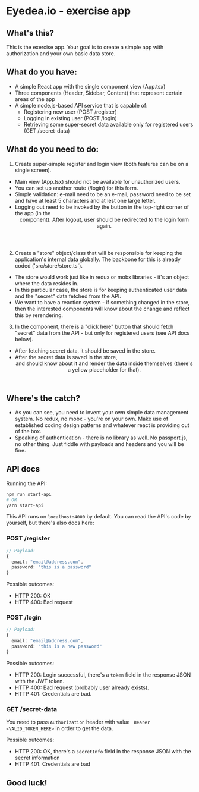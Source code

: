 # Eyedea.io - exercise app
## What's this?

This is the exercise app. Your goal is to create a simple app with authorization and your own basic data store.

## What do you have:

- A simple React app with the single component view (App.tsx)
- Three components (Header, Sidebar, Content) that represent certain areas of the app
- A simple node.js-based API service that is capable of:
  - Registering new user (POST /register)
  - Logging in existing user (POST /login)
  - Retrieving some super-secret data available only for registered users (GET /secret-data)

## What do you need to do: 

1. Create super-simple register and login view (both features can be on a single screen).
  - Main view (App.tsx) should not be available for unauthorized users.
  - You can set up another route (/login) for this form.
  - Simple validation: e-mail need to be an e-mail, password need to be set and have at least 5 characters and at lest one large letter.
  - Logging out need to be invoked by the button in the top-right corner of the app (in the <Header /> component). After logout, user should be redirected to the login form again.
2. Create a "store" object/class that will be responsible for keeping the application's internal data globally. The backbone for this is already coded ('src/store/store.ts').
  - The store would work just like in redux or mobx libraries - it's an object where the data resides in.
  - In this particular case, the store is for keeping authenticated user data and the "secret" data fetched from the API.
  - We want to have a reaction system - if something changed in the store, then the interested components will know about the change and reflect this by rerendering.
3. In the <Content /> component, there is a "click here" button that should fetch "secret" data from the API - but only for registered users (see API docs below).
  - After fetching secret data, it should be saved in the store.
  - After the secret data is saved in the store, <Header /> and <Sidebar /> should know about it and render the data inside themselves (there's a yellow placeholder for that).

## Where's the catch?

- As you can see, you need to invent your own simple data management system. No redux, no mobx - you're on your own. Make use of established coding design patterns and whatever react is providing out of the box.
- Speaking of authentication - there is no library as well. No passport.js, no other thing. Just fiddle with payloads and headers and you will be fine.

## API docs

Running the API:

```sh
npm run start-api
# OR
yarn start-api
```

This API runs on `localhost:4000` by default.
You can read the API's code by yourself, but there's also docs here:

### POST /register

```ts
// Payload:
{
  email: "email@address.com",
  password: "this is a password"
}
```

Possible outcomes: 
- HTTP 200: OK
- HTTP 400: Bad request

### POST /login

```ts
// Payload:
{
  email: "email@address.com",
  password: "this is a new password"
}

```

Possible outcomes: 
- HTTP 200: Login successful, there's a `token` field in the response JSON with the JWT token.
- HTTP 400: Bad request (probably user already exists).
- HTTP 401: Credentials are bad.

### GET /secret-data

You need to pass `Authorization` header with value ` Bearer <VALID_TOKEN_HERE>` in order to get the data.

Possible outcomes: 
- HTTP 200: OK, there's a `secretInfo` field in the response JSON with the secret information
- HTTP 401: Credentials are bad


## Good luck!
